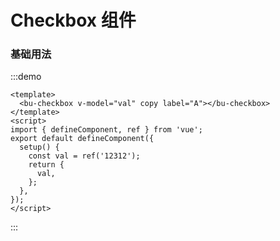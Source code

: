 # Checkbox 组件

### 基础用法

:::demo 

```vue
<template>
  <bu-checkbox v-model="val" copy label="A"></bu-checkbox>
</template>
<script>
import { defineComponent, ref } from 'vue';
export default defineComponent({
  setup() {
    const val = ref('12312');
    return {
      val,
    };
  },
});
</script>
```

:::
